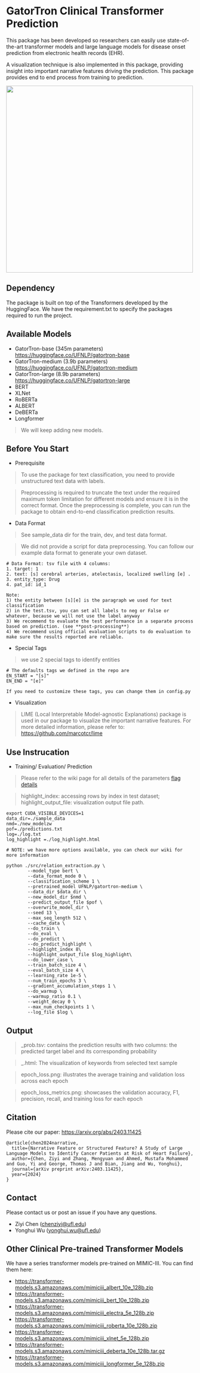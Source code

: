 # GatorTron Clinical Transformer Prediction

This package has been developed so researchers can easily use state-of-the-art transformer models and large language models for disease onset prediction from electronic health records (EHR).

A visualization technique is also implemented in this package, providing insight into important narrative features driving the prediction. This package provides end to end process from training to prediction.

<img src="https://github.com/user-attachments/assets/e9ac2dca-b89a-47ee-86d6-31fa2b4c6160" width="500" height="500">

## Dependency
The package is built on top of the Transformers developed by the HuggingFace.
We have the requirement.txt to specify the packages required to run the project.

## Available Models
- GatorTron-base (345m parameters) https://huggingface.co/UFNLP/gatortron-base
- GatorTron-medium (3.9b parameters) https://huggingface.co/UFNLP/gatortron-medium
- GatorTron-large (8.9b parameters) https://huggingface.co/UFNLP/gatortron-large
- BERT
- XLNet
- RoBERTa
- ALBERT
- DeBERTa
- Longformer
> We will keep adding new models.

## Before You Start
- Prerequisite
> To use the package for text classification, you need to provide unstructured text data with labels.

> Preprocessing is required to truncate the text under the required maximum token limitation for different models and ensure it is in the correct format.
Once the preprocessing is complete, you can run the package to obtain end-to-end classification prediction results.

- Data Format
> See sample_data dir for the train, dev, and test data format.

> We did not provide a script for data preprocessing. You can follow our example data format to generate your own dataset. 

```
# Data Format: tsv file with 4 columns:
1. target: 1
2. text: [s] cerebral arteries, atelectasis, localized swelling [e] .
3. entity_type: Drug
4. pat_id: id_1

Note: 
1) the entity between [s][e] is the paragraph we used for text classification
2) in the test.tsv, you can set all labels to neg or False or whatever, because we will not use the label anyway
3) We recommend to evaluate the test performance in a separate process based on prediction. (see **post-processing**)
4) We recommend using official evaluation scripts to do evaluation to make sure the results reported are reliable.
```
- Special Tags
> we use 2 special tags to identify entities
```
# The defaults tags we defined in the repo are
EN_START = "[s]"
EN_END = "[e]"

If you need to customize these tags, you can change them in config.py
```
- Visualization 
> LIME (Local Interpretable Model-agnostic Explanations) package is used in our package to visualize the important narrative features. For more detailed information, please refer to: https://github.com/marcotcr/lime

## Use Instrucation

- Training/ Evaluation/ Prediction
> Please refer to the wiki page for all details of the parameters
> [flag details](https://github.com/uf-hobi-informatics-lab/ClinicalTransformerRelationExtraction/wiki/all-parameters)

> highlight_index: accessing rows by index in test dataset; highlight_output_file: visualization output file path.

```shell script
export CUDA_VISIBLE_DEVICES=1
data_dir=./sample_data
nmd=./new_modelzw
pof=./predictions.txt
log=./log.txt
log_highlight =./log_highlight.html

# NOTE: we have more options available, you can check our wiki for more information

python ./src/relation_extraction.py \
		--model_type bert \
		--data_format_mode 0 \
		--classification_scheme 1 \
		--pretrained_model UFNLP/gatortron-medium \
		--data_dir $data_dir \
		--new_model_dir $nmd \
		--predict_output_file $pof \
		--overwrite_model_dir \
		--seed 13 \
		--max_seq_length 512 \
		--cache_data \
		--do_train \
		--do_eval \
		--do_predict \
		--do_predict_highlight \
		--highlight_index 8\
		--highlight_output_file $log_highlight\
		--do_lower_case \
		--train_batch_size 4 \
		--eval_batch_size 4 \
		--learning_rate 1e-5 \
		--num_train_epochs 3 \
		--gradient_accumulation_steps 1 \
		--do_warmup \
		--warmup_ratio 0.1 \
		--weight_decay 0 \
		--max_num_checkpoints 1 \
		--log_file $log \
```
## Output
> _prob.tsv: contains the prediction results with two columns: the predicted target label and its corresponding probability 

> _.html: The visualization of keywords from selected text sample

> epoch_loss.png: illustrates the average training and validation loss across each epoch

> epoch_loss_metrics.png: showcases the validation accuracy, F1, precision, recall, and training loss for each epoch 

## Citation
Please cite our paper: https://arxiv.org/abs/2403.11425
```
@article{chen2024narrative,
  title={Narrative Feature or Structured Feature? A Study of Large Language Models to Identify Cancer Patients at Risk of Heart Failure},
  author={Chen, Ziyi and Zhang, Mengyuan and Ahmed, Mustafa Mohammed and Guo, Yi and George, Thomas J and Bian, Jiang and Wu, Yonghui},
  journal={arXiv preprint arXiv:2403.11425},
  year={2024}
}
```

## Contact
Please contact us or post an issue if you have any questions.
* Ziyi Chen (chenziyi@ufl.edu)
* Yonghui Wu (yonghui.wu@ufl.edu)

## Other Clinical Pre-trained Transformer Models
We have a series transformer models pre-trained on MIMIC-III.
You can find them here:
- https://transformer-models.s3.amazonaws.com/mimiciii_albert_10e_128b.zip
- https://transformer-models.s3.amazonaws.com/mimiciii_bert_10e_128b.zip
- https://transformer-models.s3.amazonaws.com/mimiciii_electra_5e_128b.zip
- https://transformer-models.s3.amazonaws.com/mimiciii_roberta_10e_128b.zip
- https://transformer-models.s3.amazonaws.com/mimiciii_xlnet_5e_128b.zip
- https://transformer-models.s3.amazonaws.com/mimiciii_deberta_10e_128b.tar.gz
- https://transformer-models.s3.amazonaws.com/mimiciii_longformer_5e_128b.zip

